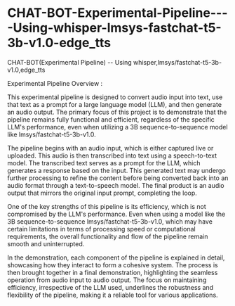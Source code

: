 # CHAT-BOT-Experimental-Pipeline----Using-whisper-lmsys-fastchat-t5-3b-v1.0-edge_tts
CHAT-BOT(Experimental Pipeline) -- Using whisper,lmsys/fastchat-t5-3b-v1.0,edge_tts

Experimental Pipeline Overview :

This experimental pipeline is designed to convert audio input into text, use that text as a prompt for a large language model (LLM), and then generate an audio output. The primary focus of this project is to demonstrate that the pipeline remains fully functional and efficient, regardless of the specific LLM's performance, even when utilizing a 3B sequence-to-sequence model like lmsys/fastchat-t5-3b-v1.0.

The pipeline begins with an audio input, which is either captured live or uploaded. This audio is then transcribed into text using a speech-to-text model. The transcribed text serves as a prompt for the LLM, which generates a response based on the input. This generated text may undergo further processing to refine the content before being converted back into an audio format through a text-to-speech model. The final product is an audio output that mirrors the original input prompt, completing the loop.

One of the key strengths of this pipeline is its efficiency, which is not compromised by the LLM's performance. Even when using a model like the 3B sequence-to-sequence lmsys/fastchat-t5-3b-v1.0, which may have certain limitations in terms of processing speed or computational requirements, the overall functionality and flow of the pipeline remain smooth and uninterrupted.

In the demonstration, each component of the pipeline is explained in detail, showcasing how they interact to form a cohesive system. The process is then brought together in a final demonstration, highlighting the seamless operation from audio input to audio output. The focus on maintaining efficiency, irrespective of the LLM used, underlines the robustness and flexibility of the pipeline, making it a reliable tool for various applications.

